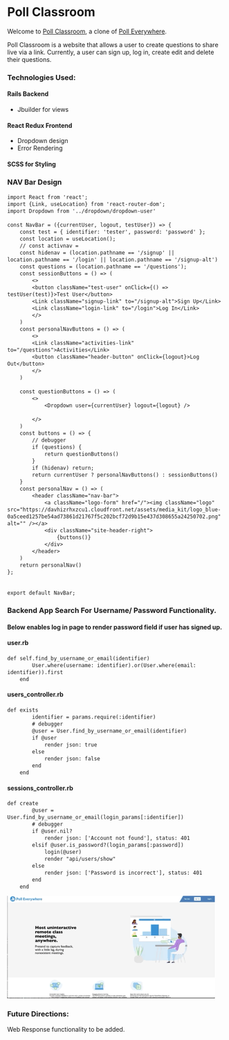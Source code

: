 # Poll Classroom

Welcome to [Poll Classroom](https://poll-aa.herokuapp.com/), a clone of [Poll Everywhere](https://www.polleverywhere.com/).

Poll Classroom is a website that allows a user to create questions to share live via a link. Currently, a user can sign up, log in, create edit and delete their questions. 
### Technologies Used:



#### Rails Backend
- Jbuilder for views


#### React Redux Frontend

- Dropdown design
- Error Rendering


#### SCSS for Styling



### NAV Bar Design

```
import React from 'react';
import {Link, useLocation} from 'react-router-dom';
import Dropdown from '../dropdown/dropdown-user'

const NavBar = ({currentUser, logout, testUser}) => {
    const test = { identifier: 'tester', password: 'password' };
    const location = useLocation();
    // const activnav = 
    const hidenav = (location.pathname == '/signup' || location.pathname == '/login' || location.pathname == '/signup-alt') 
    const questions = (location.pathname == '/questions');
    const sessionButtons = () => (
        <>
        <button className="test-user" onClick={() => testUser(test)}>Test User</button>
        <Link className="signup-link" to="/signup-alt">Sign Up</Link>
        <Link className="login-link" to="/login">Log In</Link>
        </>
    )
    const personalNavButtons = () => (
        <>
        <Link className="activities-link" to="/questions">Activities</Link>
        <button className="header-button" onClick={logout}>Log Out</button>
        </>
    )

    const questionButtons = () => (
        <>
            <Dropdown user={currentUser} logout={logout} />
        
        </>
    )
    const buttons = () => {
        // debugger
        if (questions) {
            return questionButtons()
        }
        if (hidenav) return;
        return currentUser ? personalNavButtons() : sessionButtons()
    }
    const personalNav = () => (
        <header className="nav-bar">
            <a className="logo-form" href="/"><img className="logo" src="https://davhizrhxzcu1.cloudfront.net/assets/media_kit/logo_blue-0a5ceed1257be54ad73861d21767f5c202bcf72d9b15e437d308655a24250702.png" alt="" /></a>
            <div className="site-header-right">
                {buttons()}
            </div>
        </header>
    )
    return personalNav()
};


export default NavBar;
```

### Backend App Search For Username/ Password Functionality.
#### Below enables log in page to render password field if user has signed up.
#### user.rb
```
def self.find_by_username_or_email(identifier)   
        User.where(username: identifier).or(User.where(email: identifier)).first
    end
```
#### users_controller.rb
```
def exists
        identifier = params.require(:identifier) 
        # debugger
        @user = User.find_by_username_or_email(identifier)
        if @user
            render json: true
        else
            render json: false
        end
    end
```
#### sessions_controller.rb
```
def create
        @user = User.find_by_username_or_email(login_params[:identifier])
        # debugger
        if @user.nil?
            render json: ['Account not found'], status: 401
        elsif @user.is_password?(login_params[:password])
            login(@user)    
            render "api/users/show"
        else
            render json: ['Password is incorrect'], status: 401
        end
    end
```

![](log-in-gif.gif)


### Future Directions:
Web Response functionality to be added.
